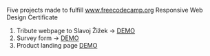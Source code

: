Five projects made to fulfill  www.freecodecamp.org Responsive Web Design Certificate

1. Tribute webpage to Slavoj Žižek -> [DEMO](https://codepen.io/mkostyrko/full/YzXGOYv)
2. Survey form -> [DEMO](https://codepen.io/mkostyrko/full/LYVxjpZ)
3. Product landing page [DEMO](https://codepen.io/mkostyrko/full/jOPyLzo)

